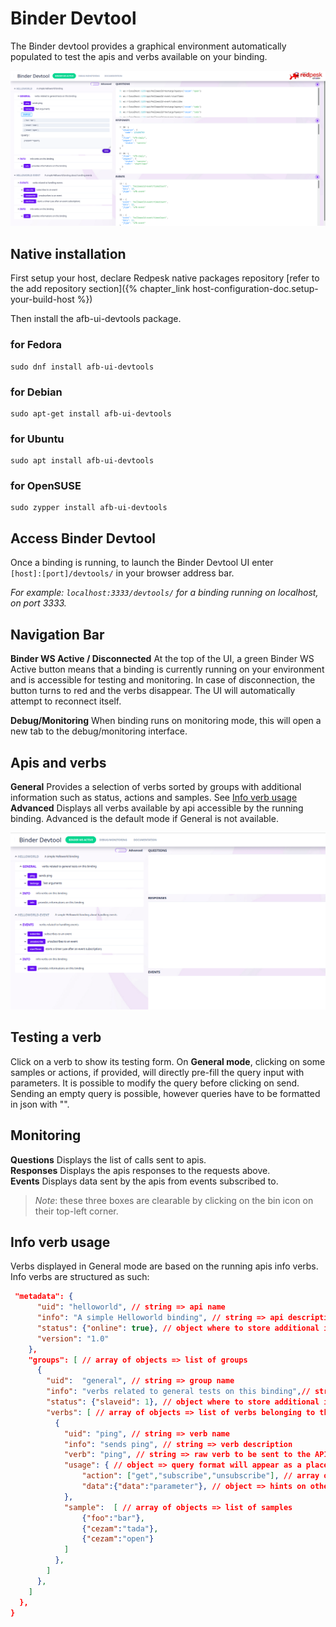 # Binder Devtool

The Binder devtool provides a graphical environment automatically populated to test the apis and verbs available on your binding.  

![Demo Binder Devtool](images/demo-verbs.png)

## Native installation

First setup your host, declare Redpesk native packages repository [refer to the add repository section]({% chapter_link host-configuration-doc.setup-your-build-host %})

Then install the afb-ui-devtools package.

### for Fedora
```
sudo dnf install afb-ui-devtools
```

### for Debian
```
sudo apt-get install afb-ui-devtools
```

### for Ubuntu
```
sudo apt install afb-ui-devtools
```

### for OpenSUSE
```
sudo zypper install afb-ui-devtools
```

## Access Binder Devtool

Once a binding is running, to launch the Binder Devtool UI enter   
`[host]:[port]/devtools/` in your browser address bar.  

*For example: `localhost:3333/devtools/` for a binding running on localhost, on port 3333.*

## Navigation Bar

**Binder WS Active / Disconnected** At the top of the UI, a green Binder WS Active button means that a binding is currently running on your environment and is accessible for testing and monitoring. In case of disconnection, the button turns to red and the verbs disappear. The UI will automatically attempt to reconnect itself.  

**Debug/Monitoring** When binding runs on monitoring mode, this will open a new tab to the debug/monitoring interface.  

## Apis and verbs

**General** Provides a selection of verbs sorted by groups with additional information such as status, actions and samples. See [Info verb usage](#info-verb-usage)  
**Advanced** Displays all verbs available by api accessible by the running binding. Advanced is the default mode if General is not available.  

![Demo Binder Devtool](images/demo-ui.gif)

## Testing a verb

Click on a verb to show its testing form. On **General mode**, clicking on some samples or actions, if provided, will directly pre-fill the query input with parameters. It is possible to modify the query before clicking on send. Sending an empty query is possible, however queries have to be formatted in json with "".

## Monitoring

**Questions** Displays the list of calls sent to apis.  
**Responses** Displays the apis responses to the requests above.  
**Events** Displays data sent by the apis from events subscribed to. 

>*Note*: these three boxes are clearable by clicking on the bin icon on their top-left corner.

## Info verb usage

Verbs displayed in General mode are based on the running apis info verbs. Info verbs are structured as such:  

```json 
 "metadata": {
      "uid": "helloworld", // string => api name                     
      "info": "A simple Helloworld binding", // string => api description/info
      "status": {"online": true}, // object where to store additional infos such as uri, online, ...
      "version": "1.0"
    },
    "groups": [ // array of objects => list of groups
      {
        "uid":  "general", // string => group name 
        "info": "verbs related to general tests on this binding",// string => group description/info
        "status": {"slaveid": 1}, // object where to store additional infos such as uri, online, ...
        "verbs": [ // array of objects => list of verbs belonging to this group
          {
            "uid": "ping", // string => verb name 
            "info": "sends ping", // string => verb description 
            "verb": "ping", // string => raw verb to be sent to the API
            "usage": { // object => query format will appear as a placehoder in the textarea to enter query
                "action": ["get","subscribe","unsubscribe"], // array of strings => list of actions such as Suscribe, Get, ...
                "data":{"data":"parameter"}, // object => hints on other parameter to add to the query can also be verbose, arg...
            },
            "sample":  [ // array of objects => list of samples 
                {"foo":"bar"},
                {"cezam":"tada"},
                {"cezam":"open"}
            ] 
          },
        ]
      },
    ]
  },
}
```



